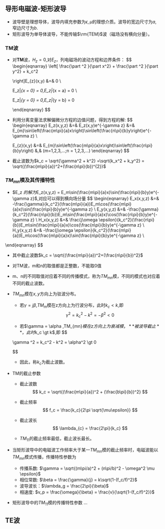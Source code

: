 ## 导形电磁波-矩形波导

+ 波导壁是理想导体，波导内填充参数为$\epsilon,\mu$的理想介质。波导的宽边尺寸为$a$,窄边尺寸为$b$.
+ 矩形波导为单导体波导，不能传输$\rm{TEM}$波（磁场没有横向分量）。



### TM波

+ 对**TM**波，$H_z = 0$,对$E_z$，列电磁场的波动方程和边界条件：
  $$
  \begin{eqnarray}
  \left[
  \frac{\part ^2 }{\part x^2} + \frac{\part ^2 }{\part y^2} + k_c^2  
  
  \right]E_{z}(x,y) &=& 0 \\
  
  
  E_z|_{x = 0} = 0,E_z|_{x = a} = 0 \\
  
  
  
  E_z|_{y = 0} = 0,E_z|_{y = b} = 0
  
  \end{eqnarray}
  $$

+ 利用分离变量法求解偏微分方程的边值问题，得到方程的解:
  $$
  \begin{eqnarray}
  E_z(x,y,z) &=&  E_z(x,y)e^{-\gamma z} &=& E_{m}\sin\left(\frac{m\pi}{a}x\right)\sin\left(\frac{n\pi}{b}y\right)e^{-\gamma z} \\
  
  E_{z}(x,y) &=& E_{m}\sin\left(\frac{m\pi}{a}x\right)\sin\left(\frac{n\pi}{b}y\right) &,& (m=1,2,3,...;n = 1,2,3,...)
  \end{eqnarray}
  $$

+ 截止波数为$k_c = \sqrt{\gamma^2 + k^2} =\sqrt{k_x^2 + k_y^2} = \sqrt{(\frac{m\pi}{a})^2+(\frac{n\pi}{b})^{2}}$​

### $TM_{mn}$模及其传播特性
+ $E_z $的解为$E_z(x,y,z) = E_m\sin(\frac{m\pi}{a}x)\sin(\frac{n\pi}{b}y)e^{-\gamma z}$,对应可以得到横向场分量
$$
\begin{eqnarray}
E_x(x,y,z) &=& -\frac{\gamma}{k_c^2}(\frac{m\pi}{a})E_m\cos(\frac{m\pi}{a}x)\sin(\frac{n\pi}{b}y)e^{-\gamma z} \\
E_y(x,y,z) &=& -\frac{\gamma}{k_c^2}(\frac{n\pi}{b})E_m\sin(\frac{m\pi}{a}x)\cos(\frac{n\pi}{b}y)e^{-\gamma z} \\
H_x(x,y,z) &=& \frac{j\omega \epsilon}{k_c^2}(\frac{n\pi}{b})E_m\sin(\frac{m\pi}{a}x)\cos(\frac{n\pi}{b}y)e^{-\gamma z} \\
H_y(x,y,z) &=& -\frac{j\omega \epsilon}{k_c^2}(\frac{m\pi}{a})E_m\cos(\frac{m\pi}{a}x)\sin(\frac{n\pi}{b}y)e^{-\gamma z} \\

\end{eqnarray}
$$


+ 其中截止波数$k_c = \sqrt{(\frac{m\pi}{a})^2+(\frac{n\pi}{b})^2}$
+ 对TM波，m和n的取值都是正整数，不能取0值
+ m、n的不同取值对应着不同的传播模式，称为$TM_{mn}$模，不同的模式也对应着不同的截止波数。

+ $TM_{mn}$模在$x,y$方向上为驻波分布。
  + 若$\gamma = j\beta$,$TM_{m}$模在z方向上为行波分布，此时$k_c \lt k$,即
  $$
  \gamma ^2 = k_c^2 - k^2 = -\beta^2 \lt 0
  $$
  
  + 若$\gamma = \alpha $,$TM_{mn}$模在z方向上为衰减模，**被波导截止**，此时$k_c \gt k$,即
  $$
  
  \gamma ^2 = k_c^2 - k^2 = \alpha^2 \gt 0
  
  $$
  
  + 因此，称$k_c$为截止波数。
  
+ TM的截止参数

  + 截止波数
  $$
  k_c = \sqrt{(\frac{m\pi}{a})^2 + (\frac{b\pi}{b})^2}
  $$
  
  + 截止频率
  $$
  f_c = \frac{k_c}{2\pi \sqrt{\mu\epsilon}}
  $$
  
  + 截止波长
  $$
  \lambda_{c} = \frac{2\pi}{k_c}
  $$
  
  + $TM_{11}$的截止频率最低，截止波长最长。
  
  
+ 当矩形波导中的电磁波工作频率大于某一$TM_{mn}$模的截止频率时，电磁波能以$TM_{mn}$模式传播，传播特性参数为
  
  + 传播系数: $\gamma = \sqrt{(m\pi/a)^2 + (n\pi/b)^2  - \omega^2 \mu \epsilon}$
  + 相位常数: $\beta = \frac{\gamma}{j} = k\sqrt{1-(f_c/f)^2}$
  + 波导波长：$\lambda_g = \frac{2\pi}{\beta}$
  + 相速度:   $v_p = \frac{\omega}{\beta} = \frac{v}{\sqrt{1-(f_c/f)^2}}$
  
  
  
+ 矩形波导中的$TM_{11}$模的传播特性参数
...



## TE波



